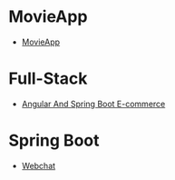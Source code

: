 # MovieApp
- [MovieApp](MovieApp/README.md)

# Full-Stack
- [Angular And Spring Boot E-commerce](Full-Stack/Angular%20and%20Spring%20Boot%20E-commerce/README.md)

# Spring Boot
- [Webchat](Java/Spring%20Boot/Webchat/README.md)
